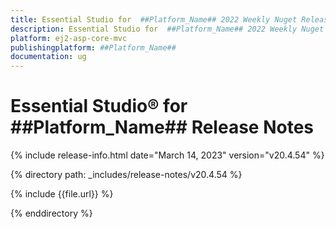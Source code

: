 ```yaml
---
title: Essential Studio for  ##Platform_Name## 2022 Weekly Nuget Release Release Notes  
description: Essential Studio for  ##Platform_Name## 2022 Weekly Nuget Release Release Notes  
platform: ej2-asp-core-mvc
publishingplatform: ##Platform_Name##
documentation: ug
---
```


# Essential Studio&reg; for  ##Platform_Name##   Release Notes  

{% include release-info.html date="March 14, 2023"  version="v20.4.54" %} 

{% directory path: _includes/release-notes/v20.4.54 %}

{% include {{file.url}} %}

{% enddirectory %}


